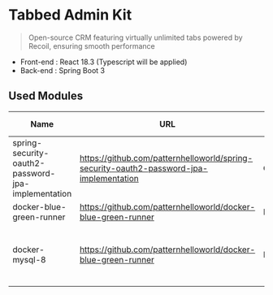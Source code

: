 # Tabbed Admin Kit

> Open-source CRM featuring virtually unlimited tabs powered by Recoil, ensuring smooth performance

- Front-end : React 18.3 (Typescript will be applied)
- Back-end : Spring Boot 3


## Used Modules

| Name                                       | URL                                                                             | Purpose    | Additional Considerations                                                         |
|----------------------------------------------------|-----------------------------------------------------------------------------------------|------------|-----------------------------------------------------------------------------------|
| spring-security-oauth2-password-jpa-implementation | https://github.com/patternhelloworld/spring-security-oauth2-password-jpa-implementation | OAuth2     | -                                                                                 |
| docker-blue-green-runner                           | https://github.com/patternhelloworld/docker-blue-green-runner                           | Deployment | -                                                                                 |
| docker-mysql-8                          | https://github.com/patternhelloworld/docker-blue-green-runner                           | DB         | or you can set up MySql8 in person. The SQL file is located at ``tak-server/sql`` |